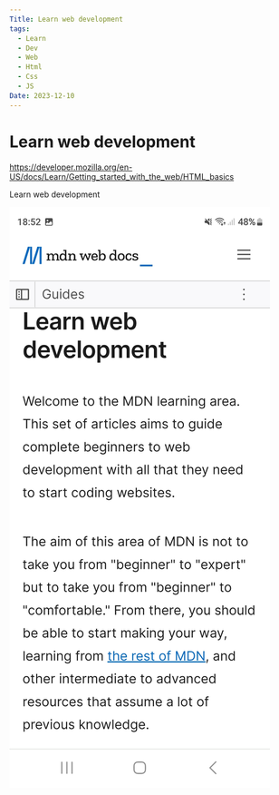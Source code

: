 ```yaml
---
Title: Learn web development
tags:
  - Learn
  - Dev
  - Web
  - Html
  - Css
  - JS
Date: 2023-12-10
---
```

# Learn web development

https://developer.mozilla.org/en-US/docs/Learn/Getting_started_with_the_web/HTML_basics

Learn web development

![](../_asset/Screenshot_20231210_185250_Brave.jpg)
